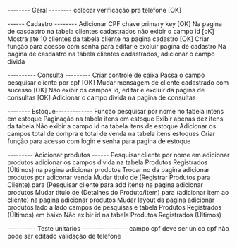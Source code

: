-------- Geral --------
colocar verificação pra  telefone [OK]

------ Cadastro --------
Adicionar CPF chave primary key [OK]
Na pagina de casdastro na tabela clientes cadastrados não exibir o campo id [oK]
Mostra até 10 clientes da tabela cliente na pagina cadastro [OK]
Criar função para acesso com senha para editar e excluir pagina de cadastro
Na pagina de casdastro na tabela clientes cadastrados, adicionar o campo divida

---------- Consulta ---------
Criar controle de caixa 
Passa o campo pesquisar cliente por cpf [OK]
Mudar mensagem de cliente cadastrado com sucesso [OK]
Não exibir os campos id, editar e excluir da pagina de consultas [OK]
Adicionar o campo divida na pagina de consultas

-------- Estoque-------------
Função pesquisar por nome no tabela intens em estoque 
Paginação na tabela itens em estoque 
Exibir apenas dez itens da tabela
Não exibir a campo id na tabela itens de estoque
Adicionar os campos total de compra e total de venda na tabela itens estoques
Criar função para acesso com login e senha para pagina de estoque

--------- Adicionar produtos ------
Pesquisar cliente por nome em adicionar produtos
adicionar os campos divida na tabela Produtos Registrados (Últimos) na pagina adicionar produtos
Trocar no da pagina adicionar produtos por adiconar venda
Mudar titulo de (Registrar Produtos para Cliente) para (Pesquisar cliente para add itens) na pagina adicionar produtos
Mudar titulo de (Detalhes do Produto/Item) para (adicionar item ao cliente) na pagina adicionar produtos
Mudar layout da pagina adicionar produtos lado a lado campos de pesquisas e tabela Produtos Registrados (Últimos) em baixo
Não exibir id na tabela Produtos Registrados (Últimos)





---------- Teste unitarios ----------------
campo cpf deve ser unico 
cpf não pode ser editado
validação de telefone